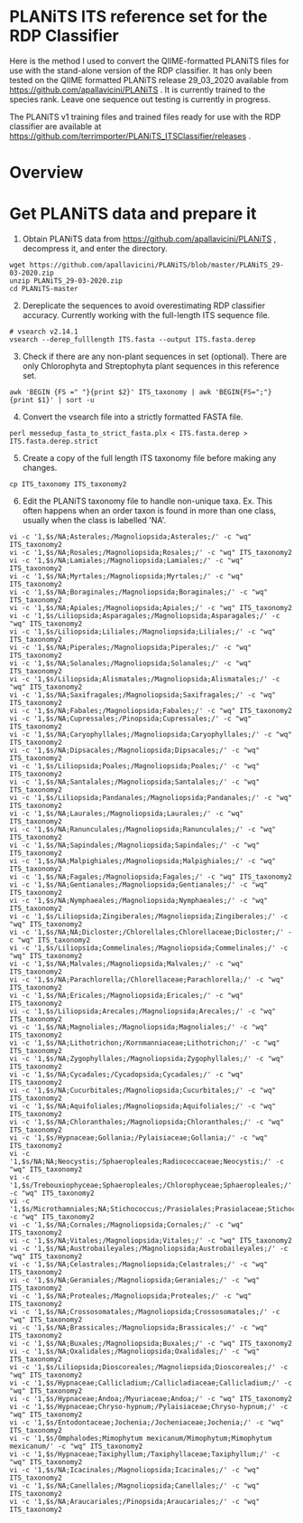 # PLANiTS ITS reference set for the RDP Classifier

Here is the method I used to convert the QIIME-formatted PLANiTS files for use with the stand-alone version of the RDP classifier.  It has only been tested on the QIIME formatted PLANiTS release 29_03_2020 available from https://github.com/apallavicini/PLANiTS .  It is currently trained to the species rank.  Leave one sequence out testing is currently in progress.

The PLANiTS v1 training files and trained files ready for use with the RDP classifier are available at https://github.com/terrimporter/PLANiTS_ITSClassifier/releases .

# Overview

# Get PLANiTS data and prepare it

1. Obtain PLANiTS data from https://github.com/apallavicini/PLANiTS , decompress it, and enter the directory.

```linux
wget https://github.com/apallavicini/PLANiTS/blob/master/PLANiTS_29-03-2020.zip
unzip PLANiTS_29-03-2020.zip
cd PLANiTS-master
```
2. Dereplicate the sequences to avoid overestimating RDP classifier accuracy.  Currently working with the full-length ITS sequence file.

```linux
# vsearch v2.14.1
vsearch --derep_fulllength ITS.fasta --output ITS.fasta.derep
```

3. Check if there are any non-plant sequences in set (optional).  There are only Chlorophyta and Streptophyta plant sequences in this reference set.

```linux
awk 'BEGIN {FS =" "}{print $2}' ITS_taxonomy | awk 'BEGIN{FS=";"}{print $1}' | sort -u
```

4. Convert the vsearch file into a strictly formatted FASTA file.
 
```linux
perl messedup_fasta_to_strict_fasta.plx < ITS.fasta.derep > ITS.fasta.derep.strict 
```

5. Create a copy of the full length ITS taxonomy file before making any changes.

```linux
cp ITS_taxonomy ITS_taxonomy2
```

6. Edit the PLANiTS taxonomy file to handle non-unique taxa.  Ex. This often happens when an order taxon is found in more than one class, usually when the class is labelled 'NA'.

```linux
vi -c '1,$s/NA;Asterales;/Magnoliopsida;Asterales;/' -c "wq" ITS_taxonomy2
vi -c '1,$s/NA;Rosales;/Magnoliopsida;Rosales;/' -c "wq" ITS_taxonomy2
vi -c '1,$s/NA;Lamiales;/Magnoliopsida;Lamiales;/' -c "wq" ITS_taxonomy2
vi -c '1,$s/NA;Myrtales;/Magnoliopsida;Myrtales;/' -c "wq" ITS_taxonomy2
vi -c '1,$s/NA;Boraginales;/Magnoliopsida;Boraginales;/' -c "wq" ITS_taxonomy2
vi -c '1,$s/NA;Apiales;/Magnoliopsida;Apiales;/' -c "wq" ITS_taxonomy2
vi -c '1,$s/Liliopsida;Asparagales;/Magnoliopsida;Asparagales;/' -c "wq" ITS_taxonomy2
vi -c '1,$s/Liliopsida;Liliales;/Magnoliopsida;Liliales;/' -c "wq" ITS_taxonomy2
vi -c '1,$s/NA;Piperales;/Magnoliopsida;Piperales;/' -c "wq" ITS_taxonomy2
vi -c '1,$s/NA;Solanales;/Magnoliopsida;Solanales;/' -c "wq" ITS_taxonomy2
vi -c '1,$s/Liliopsida;Alismatales;/Magnoliopsida;Alismatales;/' -c "wq" ITS_taxonomy2
vi -c '1,$s/NA;Saxifragales;/Magnoliopsida;Saxifragales;/' -c "wq" ITS_taxonomy2
vi -c '1,$s/NA;Fabales;/Magnoliopsida;Fabales;/' -c "wq" ITS_taxonomy2
vi -c '1,$s/NA;Cupressales;/Pinopsida;Cupressales;/' -c "wq" ITS_taxonomy2
vi -c '1,$s/NA;Caryophyllales;/Magnoliopsida;Caryophyllales;/' -c "wq" ITS_taxonomy2
vi -c '1,$s/NA;Dipsacales;/Magnoliopsida;Dipsacales;/' -c "wq" ITS_taxonomy2
vi -c '1,$s/Liliopsida;Poales;/Magnoliopsida;Poales;/' -c "wq" ITS_taxonomy2
vi -c '1,$s/NA;Santalales;/Magnoliopsida;Santalales;/' -c "wq" ITS_taxonomy2
vi -c '1,$s/Liliopsida;Pandanales;/Magnoliopsida;Pandanales;/' -c "wq" ITS_taxonomy2
vi -c '1,$s/NA;Laurales;/Magnoliopsida;Laurales;/' -c "wq" ITS_taxonomy2
vi -c '1,$s/NA;Ranunculales;/Magnoliopsida;Ranunculales;/' -c "wq" ITS_taxonomy2
vi -c '1,$s/NA;Sapindales;/Magnoliopsida;Sapindales;/' -c "wq" ITS_taxonomy2
vi -c '1,$s/NA;Malpighiales;/Magnoliopsida;Malpighiales;/' -c "wq" ITS_taxonomy2
vi -c '1,$s/NA;Fagales;/Magnoliopsida;Fagales;/' -c "wq" ITS_taxonomy2
vi -c '1,$s/NA;Gentianales;/Magnoliopsida;Gentianales;/' -c "wq" ITS_taxonomy2
vi -c '1,$s/NA;Nymphaeales;/Magnoliopsida;Nymphaeales;/' -c "wq" ITS_taxonomy2
vi -c '1,$s/Liliopsida;Zingiberales;/Magnoliopsida;Zingiberales;/' -c "wq" ITS_taxonomy2
vi -c '1,$s/NA;NA;Dicloster;/Chlorellales;Chlorellaceae;Dicloster;/' -c "wq" ITS_taxonomy2
vi -c '1,$s/Liliopsida;Commelinales;/Magnoliopsida;Commelinales;/' -c "wq" ITS_taxonomy2
vi -c '1,$s/NA;Malvales;/Magnoliopsida;Malvales;/' -c "wq" ITS_taxonomy2
vi -c '1,$s/NA;Parachlorella;/Chlorellaceae;Parachlorella;/' -c "wq" ITS_taxonomy2
vi -c '1,$s/NA;Ericales;/Magnoliopsida;Ericales;/' -c "wq" ITS_taxonomy2
vi -c '1,$s/Liliopsida;Arecales;/Magnoliopsida;Arecales;/' -c "wq" ITS_taxonomy2
vi -c '1,$s/NA;Magnoliales;/Magnoliopsida;Magnoliales;/' -c "wq" ITS_taxonomy2
vi -c '1,$s/NA;Lithotrichon;/Kornmanniaceae;Lithotrichon;/' -c "wq" ITS_taxonomy2
vi -c '1,$s/NA;Zygophyllales;/Magnoliopsida;Zygophyllales;/' -c "wq" ITS_taxonomy2
vi -c '1,$s/NA;Cycadales;/Cycadopsida;Cycadales;/' -c "wq" ITS_taxonomy2
vi -c '1,$s/NA;Cucurbitales;/Magnoliopsida;Cucurbitales;/' -c "wq" ITS_taxonomy2
vi -c '1,$s/NA;Aquifoliales;/Magnoliopsida;Aquifoliales;/' -c "wq" ITS_taxonomy2
vi -c '1,$s/NA;Chloranthales;/Magnoliopsida;Chloranthales;/' -c "wq" ITS_taxonomy2
vi -c '1,$s/Hypnaceae;Gollania;/Pylaisiaceae;Gollania;/' -c "wq" ITS_taxonomy2
vi -c '1,$s/NA;NA;Neocystis;/Sphaeropleales;Radiococcaceae;Neocystis;/' -c "wq" ITS_taxonomy2
vi -c '1,$s/Trebouxiophyceae;Sphaeropleales;/Chlorophyceae;Sphaeropleales;/' -c "wq" ITS_taxonomy2
vi -c '1,$s/Microthamniales;NA;Stichococcus;/Prasiolales;Prasiolaceae;Stichococcus;/' -c "wq" ITS_taxonomy2
vi -c '1,$s/NA;Cornales;/Magnoliopsida;Cornales;/' -c "wq" ITS_taxonomy2
vi -c '1,$s/NA;Vitales;/Magnoliopsida;Vitales;/' -c "wq" ITS_taxonomy2
vi -c '1,$s/NA;Austrobaileyales;/Magnoliopsida;Austrobaileyales;/' -c "wq" ITS_taxonomy2
vi -c '1,$s/NA;Celastrales;/Magnoliopsida;Celastrales;/' -c "wq" ITS_taxonomy2
vi -c '1,$s/NA;Geraniales;/Magnoliopsida;Geraniales;/' -c "wq" ITS_taxonomy2
vi -c '1,$s/NA;Proteales;/Magnoliopsida;Proteales;/' -c "wq" ITS_taxonomy2
vi -c '1,$s/NA;Crossosomatales;/Magnoliopsida;Crossosomatales;/' -c "wq" ITS_taxonomy2
vi -c '1,$s/NA;Brassicales;/Magnoliopsida;Brassicales;/' -c "wq" ITS_taxonomy2
vi -c '1,$s/NA;Buxales;/Magnoliopsida;Buxales;/' -c "wq" ITS_taxonomy2
vi -c '1,$s/NA;Oxalidales;/Magnoliopsida;Oxalidales;/' -c "wq" ITS_taxonomy2
vi -c '1,$s/Liliopsida;Dioscoreales;/Magnoliopsida;Dioscoreales;/' -c "wq" ITS_taxonomy2
vi -c '1,$s/Hypnaceae;Callicladium;/Callicladiaceae;Callicladium;/' -c "wq" ITS_taxonomy2
vi -c '1,$s/Hypnaceae;Andoa;/Myuriaceae;Andoa;/' -c "wq" ITS_taxonomy2
vi -c '1,$s/Hypnaceae;Chryso-hypnum;/Pylaisiaceae;Chryso-hypnum;/' -c "wq" ITS_taxonomy2
vi -c '1,$s/Entodontaceae;Jochenia;/Jocheniaceae;Jochenia;/' -c "wq" ITS_taxonomy2
vi -c '1,$s/Omphalodes;Mimophytum mexicanum/Mimophytum;Mimophytum mexicanum/' -c "wq" ITS_taxonomy2
vi -c '1,$s/Hypnaceae;Taxiphyllum;/Taxiphyllaceae;Taxiphyllum;/' -c "wq" ITS_taxonomy2
vi -c '1,$s/NA;Icacinales;/Magnoliopsida;Icacinales;/' -c "wq" ITS_taxonomy2
vi -c '1,$s/NA;Canellales;/Magnoliopsida;Canellales;/' -c "wq" ITS_taxonomy2
vi -c '1,$s/NA;Araucariales;/Pinopsida;Araucariales;/' -c "wq" ITS_taxonomy2
```
